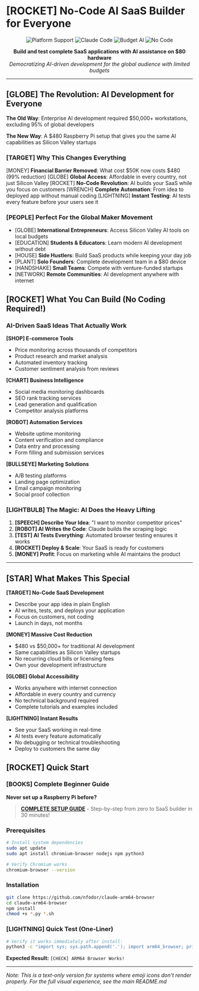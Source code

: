 # [ROCKET] No-Code AI SaaS Builder for Everyone

<p align="center">
  <img src="https://img.shields.io/badge/Platform-ARM64%20%7C%20Raspberry%20Pi-green?style=for-the-badge" alt="Platform Support">
  <img src="https://img.shields.io/badge/Claude%20Code-Compatible-blue?style=for-the-badge" alt="Claude Code">
  <img src="https://img.shields.io/badge/Budget%20AI-Under%20$500-orange?style=for-the-badge" alt="Budget AI">
  <img src="https://img.shields.io/badge/No%20Code-AI%20SaaS-purple?style=for-the-badge" alt="No Code">
</p>

<p align="center">
  <strong>Build and test complete SaaS applications with AI assistance on $80 hardware</strong><br>
  <em>Democratizing AI-driven development for the global audience with limited budgets</em>
</p>

---

## [GLOBE] The Revolution: AI Development for Everyone

**The Old Way**: Enterprise AI development required $50,000+ workstations, excluding 95% of global developers

**The New Way**: A $480 Raspberry Pi setup that gives you the same AI capabilities as Silicon Valley startups

### [TARGET] Why This Changes Everything

[MONEY] **Financial Barrier Removed**: What cost $50K now costs $480 (99% reduction)
[GLOBE] **Global Access**: Affordable in every country, not just Silicon Valley
[ROCKET] **No-Code Revolution**: AI builds your SaaS while you focus on customers
[WRENCH] **Complete Automation**: From idea to deployed app without manual coding
[LIGHTNING] **Instant Testing**: AI tests every feature before your users see it

### [PEOPLE] Perfect For the Global Maker Movement

- [GLOBE] **International Entrepreneurs**: Access Silicon Valley AI tools on local budgets
- [EDUCATION] **Students & Educators**: Learn modern AI development without debt
- [HOUSE] **Side Hustlers**: Build SaaS products while keeping your day job
- [PLANT] **Solo Founders**: Complete development team in a $80 device
- [HANDSHAKE] **Small Teams**: Compete with venture-funded startups
- [NETWORK] **Remote Communities**: AI development anywhere with internet

## [ROCKET] What You Can Build (No Coding Required!)

### AI-Driven SaaS Ideas That Actually Work

**[SHOP] E-commerce Tools**
- Price monitoring across thousands of competitors
- Product research and market analysis
- Automated inventory tracking
- Customer sentiment analysis from reviews

**[CHART] Business Intelligence**
- Social media monitoring dashboards
- SEO rank tracking services
- Lead generation and qualification
- Competitor analysis platforms

**[ROBOT] Automation Services**
- Website uptime monitoring
- Content verification and compliance
- Data entry and processing
- Form filling and submission services

**[BULLSEYE] Marketing Solutions**
- A/B testing platforms
- Landing page optimization
- Email campaign monitoring
- Social proof collection

### [LIGHTBULB] The Magic: AI Does the Heavy Lifting

1. **[SPEECH] Describe Your Idea**: "I want to monitor competitor prices"
2. **[ROBOT] AI Writes the Code**: Claude builds the scraping logic
3. **[TEST] AI Tests Everything**: Automated browser testing ensures it works
4. **[ROCKET] Deploy & Scale**: Your SaaS is ready for customers
5. **[MONEY] Profit**: Focus on marketing while AI maintains the product

---

## [STAR] What Makes This Special

**[TARGET] No-Code SaaS Development**
- Describe your app idea in plain English
- AI writes, tests, and deploys your application
- Focus on customers, not coding
- Launch in days, not months

**[MONEY] Massive Cost Reduction**
- $480 vs $50,000+ for traditional AI development
- Same capabilities as Silicon Valley startups
- No recurring cloud bills or licensing fees
- Own your development infrastructure

**[GLOBE] Global Accessibility**
- Works anywhere with internet connection
- Affordable in every country and currency
- No technical background required
- Complete tutorials and examples included

**[LIGHTNING] Instant Results**
- See your SaaS working in real-time
- AI tests every feature automatically
- No debugging or technical troubleshooting
- Deploy to customers the same day

## [ROCKET] Quick Start

### [BOOKS] Complete Beginner Guide
**Never set up a Raspberry Pi before?** 
> **[COMPLETE SETUP GUIDE](docs/COMPLETE-SETUP-GUIDE.md)** - Step-by-step from zero to SaaS builder in 30 minutes!

### Prerequisites
```bash
# Install system dependencies
sudo apt update
sudo apt install chromium-browser nodejs npm python3

# Verify Chromium works
chromium-browser --version
```

### Installation
```bash
git clone https://github.com/nfodor/claude-arm64-browser
cd claude-arm64-browser
npm install
chmod +x *.py *.sh
```

### [LIGHTNING] Quick Test (One-Liner)
```bash
# Verify it works immediately after install:
python3 -c "import sys; sys.path.append('.'); import arm64_browser; print('[CHECK] ARM64 Browser Works!' if 'error' not in arm64_browser.navigate('https://example.com').lower() else '[X] Failed')"
```
**Expected Result:** `[CHECK] ARM64 Browser Works!`

---

*Note: This is a text-only version for systems where emoji icons don't render properly. For the full visual experience, see the main README.md*